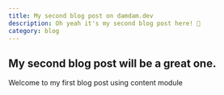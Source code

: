 ```yaml
---
title: My second blog post on damdam.dev
description: Oh yeah it's my second blog post here! 🎉
category: blog
---
```


## My second blog post will be a great one.

Welcome to my first blog post using content module

